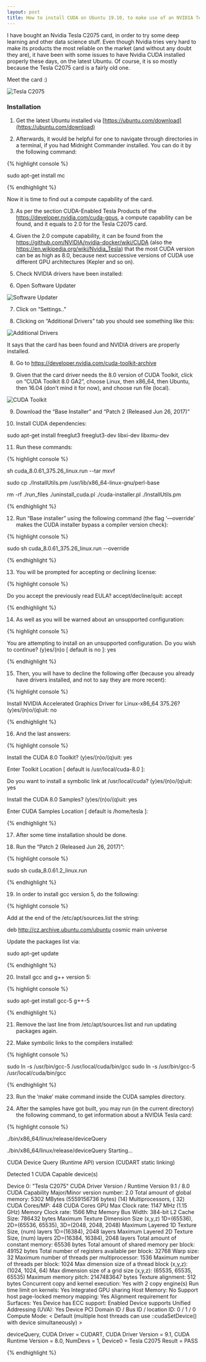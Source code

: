 ```yaml
---
layout: post
title: How to install CUDA on Ubuntu 19.10, to make use of an NVIDIA Tesla C2075 card
---
```


I have bought an Nvidia Tesla C2075 card, in order to try some deep learning and other data science stuff. Even though Nvidia tries very hard to make its products the most reliable on the market (and without any doubt they are), it have been with some issues to have Nvidia CUDA installed properly these days, on the latest Ubuntu. Of course, it is so mostly because the Tesla C2075 card is a fairly old one.

Meet the card :)

![Tesla C2075](/images/Tesla-C2075-1.png "Tesla C2075")

### Installation


1. Get the latest Ubuntu installed via [https://ubuntu.com/download](https://ubuntu.com/download)

1. Afterwards, it would be helpful for one to navigate through directories in a terminal, if you had Midnight Commander installed. You can do it by the following command:

{% highlight console %}

sudo apt-get install mc

{% endhighlight %}

Now it is time to find out a compute capability of the card.

3. As per the section CUDA-Enabled Tesla Products of the https://developer.nvidia.com/cuda-gpus, a compute capability can be found, and it equals to 2.0 for the Tesla C2075 card.

4. Given the 2.0 compute capability, it can be found from the https://github.com/NVIDIA/nvidia-docker/wiki/CUDA (also the https://en.wikipedia.org/wiki/Nvidia_Tesla) that the most CUDA version can be as high as 8.0, because next successive versions of CUDA use different GPU architectures (Kepler and so on).

5. Check NVIDIA drivers have been installed:
   
6. Open Software Updater
	
![Software Updater](/images/Tesla-C2075-2.png "Software Updater")

7. Click on “Settings..”

7. Clicking on “Additional Drivers” tab you should see something like this:

![Additional Drivers](/images/Tesla-C2075-3.png "Additional Drivers")

It says that the card has been found and NVIDIA drivers are properly installed.

8. Go to https://developer.nvidia.com/cuda-toolkit-archive

8. Given that the card driver needs the 8.0 version of CUDA Toolkit, click on “CUDA Toolkit 8.0 GA2”, choose Linux, then x86_64, then Ubuntu, then 16.04 (don’t mind it for now), and choose run file (local).

![CUDA Toolkit](/images/Tesla-C2075-4.png "CUDA Toolkit")

9. Download the “Base Installer” and “Patch 2 (Released Jun 26, 2017)”

9. Install CUDA dependencies:

sudo apt-get install freeglut3 freeglut3-dev libxi-dev libxmu-dev

11. Run these commands:

{% highlight console %}

sh cuda_8.0.61_375.26_linux.run --tar mxvf

sudo cp ./InstallUtils.pm /usr/lib/x86_64-linux-gnu/perl-base

rm -rf ./run_files ./uninstall_cuda.pl ./cuda-installer.pl ./InstallUtils.pm

{% endhighlight %}

12. Run “Base installer” using the following command (the flag ‘—override’ makes the CUDA installer bypass a compiler version check):

{% highlight console %}

sudo sh cuda_8.0.61_375.26_linux.run --override

{% endhighlight %}

13. You will be prompted for accepting or declining license:

{% highlight console %}

Do you accept the previously read EULA?
accept/decline/quit: accept

{% endhighlight %}

14. As well as you will be warned about an unsupported configuration:

{% highlight console %}

You are attempting to install on an unsupported configuration. Do you wish to continue?
(y)es/(n)o [ default is no ]: yes

{% endhighlight %}

15. Then, you will have to decline the following offer (because you already have drivers installed, and not to say they are more recent): 

{% highlight console %}

Install NVIDIA Accelerated Graphics Driver for Linux-x86_64 375.26?
(y)es/(n)o/(q)uit: no

{% endhighlight %}

16. And the last answers:

{% highlight console %}

Install the CUDA 8.0 Toolkit?
(y)es/(n)o/(q)uit: yes

Enter Toolkit Location
[ default is /usr/local/cuda-8.0 ]: 

Do you want to install a symbolic link at /usr/local/cuda?
(y)es/(n)o/(q)uit: yes

Install the CUDA 8.0 Samples?
(y)es/(n)o/(q)uit: yes

Enter CUDA Samples Location
[ default is /home/tesla ]:

{% endhighlight %}

17. After some time installation should be done.

18. Run the “Patch 2 (Released Jun 26, 2017)”:

{% highlight console %}

sudo sh cuda_8.0.61.2_linux.run

{% endhighlight %}


19. In order to install gcc version 5, do the following:

{% highlight console %}

Add at the end of the /etc/apt/sources.list the string:

deb http://cz.archive.ubuntu.com/ubuntu cosmic main universe

Update the packages list via:

sudo apt-get update

{% endhighlight %}

20. Install gcc and g++ version 5:

{% highlight console %}

sudo apt-get install gcc-5 g++-5

{% endhighlight %}

21. Remove the last line from /etc/apt/sources.list and run updating packages again.

22. Make symbolic links to the compilers installed:

{% highlight console %}

sudo ln -s /usr/bin/gcc-5 /usr/local/cuda/bin/gcc
sudo ln -s /usr/bin/gcc-5 /usr/local/cuda/bin/gcc

{% endhighlight %}

23. Run the ‘make’ make command inside the CUDA samples directory.

24. After the samples have got built, you may run (in the current directory) the following command, to get information about a NVIDIA Tesla card:

{% highlight console %}

./bin/x86_64/linux/release/deviceQuery

./bin/x86_64/linux/release/deviceQuery Starting...

 CUDA Device Query (Runtime API) version (CUDART static linking)

Detected 1 CUDA Capable device(s)

Device 0: "Tesla C2075"
  CUDA Driver Version / Runtime Version          9.1 / 8.0
  CUDA Capability Major/Minor version number:    2.0
  Total amount of global memory:                 5302 MBytes (5559156736 bytes)
  (14) Multiprocessors, ( 32) CUDA Cores/MP:     448 CUDA Cores
  GPU Max Clock rate:                            1147 MHz (1.15 GHz)
  Memory Clock rate:                             1566 Mhz
  Memory Bus Width:                              384-bit
  L2 Cache Size:                                 786432 bytes
  Maximum Texture Dimension Size (x,y,z)         1D=(65536), 2D=(65536, 65535), 3D=(2048, 2048, 2048)
  Maximum Layered 1D Texture Size, (num) layers  1D=(16384), 2048 layers
  Maximum Layered 2D Texture Size, (num) layers  2D=(16384, 16384), 2048 layers
  Total amount of constant memory:               65536 bytes
  Total amount of shared memory per block:       49152 bytes
  Total number of registers available per block: 32768
  Warp size:                                     32
  Maximum number of threads per multiprocessor:  1536
  Maximum number of threads per block:           1024
  Max dimension size of a thread block (x,y,z): (1024, 1024, 64)
  Max dimension size of a grid size    (x,y,z): (65535, 65535, 65535)
  Maximum memory pitch:                          2147483647 bytes
  Texture alignment:                             512 bytes
  Concurrent copy and kernel execution:          Yes with 2 copy engine(s)
  Run time limit on kernels:                     Yes
  Integrated GPU sharing Host Memory:            No
  Support host page-locked memory mapping:       Yes
  Alignment requirement for Surfaces:            Yes
  Device has ECC support:                        Enabled
  Device supports Unified Addressing (UVA):      Yes
  Device PCI Domain ID / Bus ID / location ID:   0 / 1 / 0
  Compute Mode:
     < Default (multiple host threads can use ::cudaSetDevice() with device simultaneously) >

deviceQuery, CUDA Driver = CUDART, CUDA Driver Version = 9.1, CUDA Runtime Version = 8.0, NumDevs = 1, Device0 = Tesla C2075
Result = PASS

{% endhighlight %}
